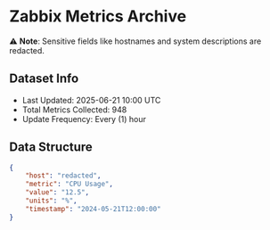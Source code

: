 # Zabbix Metrics Archive

⚠️ **Note**: Sensitive fields like hostnames and system descriptions are redacted.

## Dataset Info
- Last Updated: 2025-06-21 10:00 UTC
- Total Metrics Collected: 948
- Update Frequency: Every (1) hour

## Data Structure
```json
{
    "host": "redacted",
    "metric": "CPU Usage",
    "value": "12.5",
    "units": "%",
    "timestamp": "2024-05-21T12:00:00"
}
```
